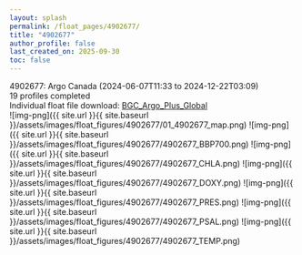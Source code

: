 ```yaml
---
layout: splash
permalink: /float_pages/4902677/
title: "4902677"
author_profile: false
last_created_on: 2025-09-30
toc: false
---
```

 
4902677: Argo Canada (2024-06-07T11:33 to 2024-12-22T03:09)\
19 profiles completed\
Individual float file download: [BGC_Argo_Plus_Global](https://ftp.soest.hawaii.edu/bgc_argo_plus/Individual_Floats/outliers_removed/4902677_Sprof_processed.nc)\
![img-png]({{ site.url }}{{ site.baseurl }}/assets/images/float_figures/4902677/01_4902677_map.png)
![img-png]({{ site.url }}{{ site.baseurl }}/assets/images/float_figures/4902677/4902677_BBP700.png)
![img-png]({{ site.url }}{{ site.baseurl }}/assets/images/float_figures/4902677/4902677_CHLA.png)
![img-png]({{ site.url }}{{ site.baseurl }}/assets/images/float_figures/4902677/4902677_DOXY.png)
![img-png]({{ site.url }}{{ site.baseurl }}/assets/images/float_figures/4902677/4902677_PRES.png)
![img-png]({{ site.url }}{{ site.baseurl }}/assets/images/float_figures/4902677/4902677_PSAL.png)
![img-png]({{ site.url }}{{ site.baseurl }}/assets/images/float_figures/4902677/4902677_TEMP.png)
